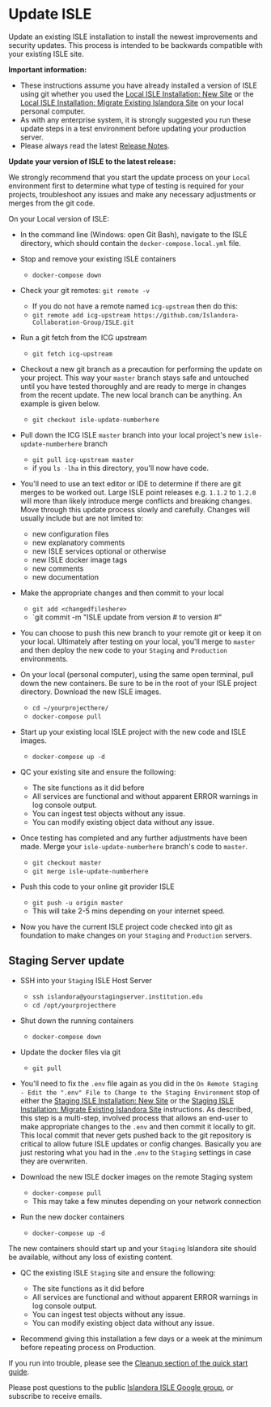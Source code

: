 # Update ISLE

Update an existing ISLE installation to install the newest improvements and security updates. This process is intended to be backwards compatible with your existing ISLE site.

**Important information:**

- These instructions assume you have already installed a version of ISLE using git whether you used the [Local ISLE Installation: New Site](../install/install-local-new.md) or the [Local ISLE Installation: Migrate Existing Islandora Site](../install/install-local-migrate.md) on your local personal computer.
- As with any enterprise system, it is strongly suggested you run these update steps in a test environment before updating your production server.
- Please always read the latest [Release Notes](../release-notes/release-1-1-2.md).

**Update your version of ISLE to the latest release:**

We strongly recommend that you start the update process on your `Local` environment first to determine what type of testing is required for your projects, troubleshoot any issues and make any necessary adjustments or merges from the git code.

On your Local version of ISLE:

* In the command line (Windows: open Git Bash), navigate to the ISLE directory, which should contain the `docker-compose.local.yml` file.

* Stop and remove your existing ISLE containers
    * `docker-compose down`

* Check your git remotes: `git remote -v`
    * If you do not have a remote named `icg-upstream` then do this:
    * `git remote add icg-upstream https://github.com/Islandora-Collaboration-Group/ISLE.git`

* Run a git fetch from the ICG upstream
    * `git fetch icg-upstream`

* Checkout a new git branch as a precaution for performing the update on your project. This way your `master` branch stays safe and untouched until you have tested thoroughly and are ready to merge in changes from the recent update. The new local branch can be anything. An example is given below.
    * `git checkout isle-update-numberhere`

* Pull down the ICG ISLE `master` branch into your local project's new `isle-update-numberhere` branch
    * `git pull icg-upstream master`
    * if you `ls -lha` in this directory, you'll now have code.

* You'll need to use an text editor or IDE to determine if there are git merges to be worked out. Large ISLE point releases e.g. `1.1.2` to `1.2.0` will more than likely introduce merge conflicts and breaking changes. Move through this update process slowly and carefully. Changes will usually include but are not limited to:
    * new configuration files
    * new explanatory comments
    * new ISLE services optional or otherwise
    * new ISLE docker image tags
    * new comments
    * new documentation

* Make the appropriate changes and then commit to your local
    * `git add <changedfileshere>`
    * `git commit -m "ISLE update from version # to version #"

* You can choose to push this new branch to your remote git or keep it on your local. Ultimately after testing on your local, you'll merge to `master` and then deploy the new code to your `Staging` and `Production` environments.

* On your local (personal computer), using the same open terminal, pull down the new containers. Be sure to be in the root of your ISLE project directory. Download the new ISLE images.
    * `cd ~/yourprojecthere/`
    * `docker-compose pull`

* Start up your existing local ISLE project with the new code and ISLE images.
    * `docker-compose up -d`

* QC your existing site and ensure the following:
    * The site functions as it did before
    * All services are functional and without apparent ERROR warnings in log console output.
    * You can ingest test objects without any issue.
    * You can modify existing object data without any issue.

* Once testing has completed and any further adjustments have been made. Merge your `isle-update-numberhere` branch's code to `master`.
    * `git checkout master`
    * `git merge isle-update-numberhere`

* Push this code to your online git provider ISLE
    * `git push -u origin master`
    * This will take 2-5 mins depending on your internet speed.

* Now you have the current ISLE project code checked into git as foundation to make changes on your `Staging` and `Production` servers.

## Staging Server update

* SSH into your `Staging` ISLE Host Server
    * `ssh islandora@yourstagingserver.institution.edu`
    * `cd /opt/yourprojecthere`

* Shut down the running containers
    * `docker-compose down`

* Update the docker files via git
    * `git pull`

* You'll need to fix the `.env` file again as you did in the `On Remote Staging - Edit the ".env" File to Change to the Staging Environment` stop of either the [Staging ISLE Installation: New Site](../install/install-staging-new.md) or the [Staging ISLE Installation: Migrate Existing Islandora Site](../install/install-staging-migrate.md) instructions. As described, this step is a multi-step, involved process that allows an end-user to make appropriate changes to the `.env` and then commit it locally to git. This local commit that never gets pushed back to the git repository is critical to allow future ISLE updates or config changes. Basically you are just restoring what you had in the `.env` to the `Staging` settings in case they are overwriten.

* Download the new ISLE docker images on the remote Staging system
    * `docker-compose pull`
    * This may take a few minutes depending on your network connection

* Run the new docker containers
    * `docker-compose up -d`

The new containers should start up and your `Staging` Islandora site should be available, without any loss of existing content.

* QC the existing ISLE `Staging` site and ensure the following:
    * The site functions as it did before
    * All services are functional and without apparent ERROR warnings in log console output.
    * You can ingest test objects without any issue.
    * You can modify existing object data without any issue.

* Recommend giving this installation a few days or a week at the minimum before repeating process on Production.

If you run into trouble, please see the [Cleanup section of the quick start guide](https://github.com/Islandora-Collaboration-Group/ISLE#quick-stop-and-cleanup).

Please post questions to the public [Islandora ISLE Google group](https://groups.google.com/forum/#!forum/islandora-isle), or subscribe to receive emails.
